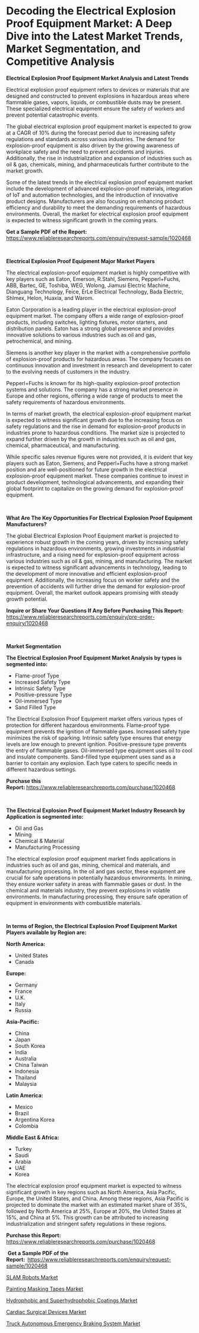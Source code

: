 <p><h1>Decoding the Electrical Explosion Proof Equipment Market: A Deep Dive into the Latest Market Trends, Market Segmentation, and Competitive Analysis</h1></p><p><strong>Electrical Explosion Proof Equipment Market Analysis and Latest Trends</strong></p>
<p><p>Electrical explosion proof equipment refers to devices or materials that are designed and constructed to prevent explosions in hazardous areas where flammable gases, vapors, liquids, or combustible dusts may be present. These specialized electrical equipment ensure the safety of workers and prevent potential catastrophic events.</p><p>The global electrical explosion proof equipment market is expected to grow at a CAGR of 10% during the forecast period due to increasing safety regulations and standards across various industries. The demand for explosion-proof equipment is also driven by the growing awareness of workplace safety and the need to prevent accidents and injuries. Additionally, the rise in industrialization and expansion of industries such as oil & gas, chemicals, mining, and pharmaceuticals further contribute to the market growth.</p><p>Some of the latest trends in the electrical explosion proof equipment market include the development of advanced explosion-proof materials, integration of IoT and automation technologies, and the introduction of innovative product designs. Manufacturers are also focusing on enhancing product efficiency and durability to meet the demanding requirements of hazardous environments. Overall, the market for electrical explosion proof equipment is expected to witness significant growth in the coming years.</p></p>
<p><strong>Get a Sample PDF of the Report:&nbsp;</strong> <a href="https://www.reliableresearchreports.com/enquiry/request-sample/1020468">https://www.reliableresearchreports.com/enquiry/request-sample/1020468</a></p>
<p>&nbsp;</p>
<p><strong>Electrical Explosion Proof Equipment Major Market Players</strong></p>
<p><p>The electrical explosion-proof equipment market is highly competitive with key players such as Eaton, Emerson, R.Stahl, Siemens, Pepperl+Fuchs, ABB, Bartec, GE, Toshiba, WEG, Wolong, Jiamusi Electric Machine, Dianguang Technology, Feice, ErLe Electrical Technology, Bada Electric, Shlmex, Helon, Huaxia, and Warom.</p><p>Eaton Corporation is a leading player in the electrical explosion-proof equipment market. The company offers a wide range of explosion-proof products, including switches, lighting fixtures, motor starters, and distribution panels. Eaton has a strong global presence and provides innovative solutions to various industries such as oil and gas, petrochemical, and mining.</p><p>Siemens is another key player in the market with a comprehensive portfolio of explosion-proof products for hazardous areas. The company focuses on continuous innovation and investment in research and development to cater to the evolving needs of customers in the industry.</p><p>Pepperl+Fuchs is known for its high-quality explosion-proof protection systems and solutions. The company has a strong market presence in Europe and other regions, offering a wide range of products to meet the safety requirements of hazardous environments.</p><p>In terms of market growth, the electrical explosion-proof equipment market is expected to witness significant growth due to the increasing focus on safety regulations and the rise in demand for explosion-proof products in industries prone to hazardous conditions. The market size is projected to expand further driven by the growth in industries such as oil and gas, chemical, pharmaceutical, and manufacturing.</p><p>While specific sales revenue figures were not provided, it is evident that key players such as Eaton, Siemens, and Pepperl+Fuchs have a strong market position and are well-positioned for future growth in the electrical explosion-proof equipment market. These companies continue to invest in product development, technological advancements, and expanding their global footprint to capitalize on the growing demand for explosion-proof equipment.</p></p>
<p>&nbsp;</p>
<p><strong>What Are The Key Opportunities For Electrical Explosion Proof Equipment Manufacturers?</strong></p>
<p><p>The global Electrical Explosion Proof Equipment market is projected to experience robust growth in the coming years, driven by increasing safety regulations in hazardous environments, growing investments in industrial infrastructure, and a rising need for explosion-proof equipment across various industries such as oil & gas, mining, and manufacturing. The market is expected to witness significant advancements in technology, leading to the development of more innovative and efficient explosion-proof equipment. Additionally, the increasing focus on worker safety and the prevention of accidents will further drive the demand for explosion-proof equipment. Overall, the market outlook appears promising with steady growth potential.</p></p>
<p><strong>Inquire or Share Your Questions If Any Before Purchasing This Report:</strong> <a href="https://www.reliableresearchreports.com/enquiry/pre-order-enquiry/1020468">https://www.reliableresearchreports.com/enquiry/pre-order-enquiry/1020468</a></p>
<p>&nbsp;</p>
<p><strong>Market Segmentation</strong></p>
<p><strong>The Electrical Explosion Proof Equipment Market Analysis by types is segmented into:</strong></p>
<p><ul><li>Flame-proof Type</li><li>Increased Safety Type</li><li>Intrinsic Safety Type</li><li>Positive-pressure Type</li><li>Oil-immersed Type</li><li>Sand Filled Type</li></ul></p>
<p><p>The Electrical Explosion Proof Equipment market offers various types of protection for different hazardous environments. Flame-proof type equipment prevents the ignition of flammable gases. Increased safety type minimizes the risk of sparking. Intrinsic safety type ensures that energy levels are low enough to prevent ignition. Positive-pressure type prevents the entry of flammable gases. Oil-immersed type equipment uses oil to cool and insulate components. Sand-filled type equipment uses sand as a barrier to contain any explosion. Each type caters to specific needs in different hazardous settings.</p></p>
<p><strong>Purchase this Report:&nbsp;</strong><a href="https://www.reliableresearchreports.com/purchase/1020468">https://www.reliableresearchreports.com/purchase/1020468</a></p>
<p>&nbsp;</p>
<p><strong>The Electrical Explosion Proof Equipment Market Industry Research by Application is segmented into:</strong></p>
<p><ul><li>Oil and Gas</li><li>Mining</li><li>Chemical & Material</li><li>Manufacturing Processing</li></ul></p>
<p><p>The electrical explosion proof equipment market finds applications in industries such as oil and gas, mining, chemical and materials, and manufacturing processing. In the oil and gas sector, these equipment are crucial for safe operations in potentially hazardous environments. In mining, they ensure worker safety in areas with flammable gases or dust. In the chemical and materials industry, they prevent explosions in volatile environments. In manufacturing processing, they ensure safe operation of equipment in environments with combustible materials.</p></p>
<p>&nbsp;</p>
<p><strong>In terms of Region, the Electrical Explosion Proof Equipment Market Players available by Region are:</strong></p>
<p>
    <p> <strong> North America: </strong>
        <ul>
            <li>United States</li>
            <li>Canada</li>
        </ul>
        </p> 
    <p> <strong> Europe: </strong>
        <ul>
            <li>Germany</li>
            <li>France</li>
            <li>U.K.</li>
            <li>Italy</li>
            <li>Russia</li>
        </ul>
        </p> 
    <p> <strong> Asia-Pacific: </strong>
        <ul>
            <li>China</li>
            <li>Japan</li>
            <li>South Korea</li>
            <li>India</li>
            <li>Australia</li>
            <li>China Taiwan</li>
            <li>Indonesia</li>
            <li>Thailand</li>
            <li>Malaysia</li>
        </ul>
        </p> 
    <p> <strong> Latin America: </strong>
        <ul>
            <li>Mexico</li>
            <li>Brazil</li>
            <li>Argentina Korea</li>
            <li>Colombia</li>
        </ul>
        </p> 
    <p> <strong> Middle East & Africa: </strong>
        <ul>
            <li>Turkey</li>
            <li>Saudi</li>
            <li>Arabia</li>
            <li>UAE</li>
            <li>Korea</li>
        </ul>
    </p>
    </p>
<p><p>The electrical explosion proof equipment market is expected to witness significant growth in key regions such as North America, Asia Pacific, Europe, the United States, and China. Among these regions, Asia Pacific is projected to dominate the market with an estimated market share of 35%, followed by North America at 25%, Europe at 20%, the United States at 15%, and China at 5%. This growth can be attributed to increasing industrialization and stringent safety regulations in these regions.</p></p>
<p><strong>Purchase this Report: </strong><a href="https://www.reliableresearchreports.com/purchase/1020468">https://www.reliableresearchreports.com/purchase/1020468</a></p>
<p>&nbsp;<strong>Get a Sample PDF of the Report:&nbsp;&nbsp;</strong><a href="https://www.reliableresearchreports.com/enquiry/request-sample/1020468">https://www.reliableresearchreports.com/enquiry/request-sample/1020468</a></p>
<p><strong></strong></p>
<p><p><a href="https://medium.com/@seansandoval1935/slam-robots-market-size-market-outlook-and-market-forecast-2024-to-2031-83357ea63f63">SLAM Robots Market</a></p><p><a href="https://github.com/angelajermaine/Market-Research-Report-List-1/blob/main/painting-masking-tapes-market.md">Painting Masking Tapes Market</a></p><p><a href="https://issuu.com/reportprime-2/docs/hydrophobic-and-superhydrophobic-coatings-market-s">Hydrophobic and Superhydrophobic Coatings Market</a></p><p><a href="https://github.com/provorikovar/Market-Research-Report-List-3/blob/main/cardiac-surgical-devices-market.md">Cardiac Surgical Devices Market</a></p><p><a href="https://issuu.com/reportprime-2/docs/truck-autonomous-emergency-braking-system-market-s">Truck Autonomous Emergency Braking System Market</a></p></p>